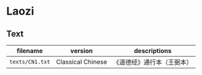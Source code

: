 # Laozi

## Text

|    filename     |      version      |        descriptions        |
| :-------------: | :---------------: | :------------------------: |
| `texts/CN1.txt` | Classical Chinese | 《道德经》通行本（王弼本） |
